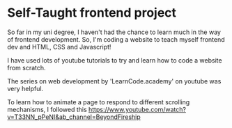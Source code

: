 # Self-Taught frontend project

So far in my uni degree, I haven't had the chance to learn much in the way of frontend development. So, I'm coding a website to teach myself frontend dev and HTML, CSS and Javascript!

I have used lots of youtube tutorials to try and learn how to code a website from scratch. 

The series on web development by 'LearnCode.academy' on youtube was very helpful. 


To learn how to animate a page to respond to different scrolling mechanisms, I followed this  https://www.youtube.com/watch?v=T33NN_pPeNI&ab_channel=BeyondFireship 
